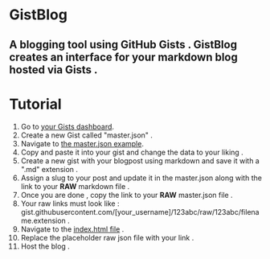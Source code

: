 # GistBlog
## A blogging tool using GitHub Gists . GistBlog creates an interface for your markdown blog hosted via Gists .

#  Tutorial 
 1. Go to [your Gists dashboard](tab:https://gist.github.com/).
 2. Create a new Gist called "master.json" .
 3. Navigate to [the master.json example](tab:https://github.com/idaeyus/GistBlog/blob/main/master.json).
 4. Copy and paste it into your gist and change the data to your liking .
 5. Create a new gist with your blogpost using markdown and save it with a ".md" extension .
 6. Assign a slug to your post and update it in the master.json along with the link to your <b>RAW</b> markdown file .
 7. Once you are done , copy the link to your <b>RAW</b> master.json file .
 8. Your raw links must look like : gist.githubusercontent.com/[your_username]/123abc/raw/123abc/filename.extension .
 9. Navigate to the [index.html file](tab:https://github.com/idaeyus/GistBlog/blob/main/index.html) .
 10. Replace the placeholder raw json file with your link .
 11. Host the blog .
